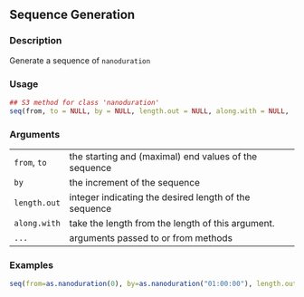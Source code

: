 
<div role="main">

## Sequence Generation

### Description

Generate a sequence of `nanoduration`

### Usage

``` R
## S3 method for class 'nanoduration'
seq(from, to = NULL, by = NULL, length.out = NULL, along.with = NULL, ...)
```

### Arguments

|              |                                                       |
|--------------|-------------------------------------------------------|
| `from`, `to` | the starting and (maximal) end values of the sequence |
| `by`         | the increment of the sequence                         |
| `length.out` | integer indicating the desired length of the sequence |
| `along.with` | take the length from the length of this argument.     |
| `...`        | arguments passed to or from methods                   |

### Examples

``` R
seq(from=as.nanoduration(0), by=as.nanoduration("01:00:00"), length.out=10)
```


